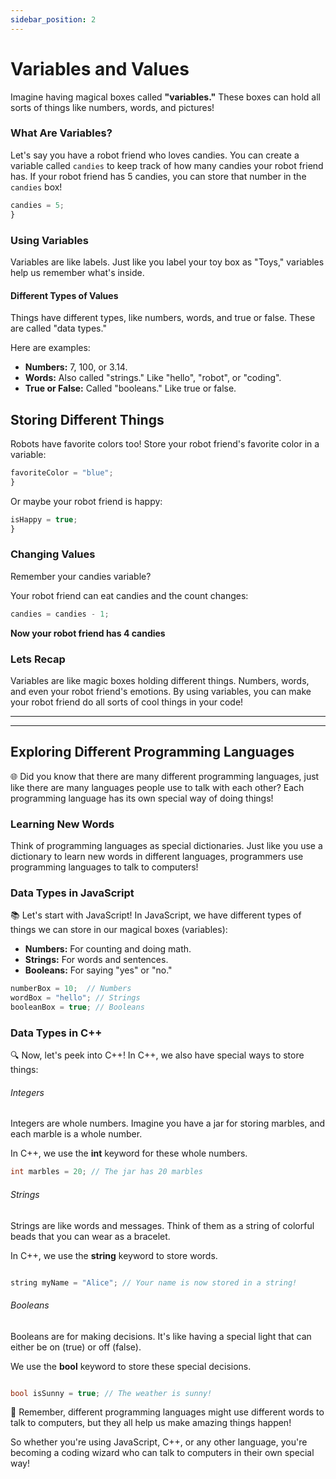 ```yaml
---
sidebar_position: 2
---
```


# Variables and Values


Imagine having magical boxes called **"variables."** These boxes can hold all sorts of things like numbers, words, and pictures!

### What Are Variables?

Let's say you have a robot friend who loves candies. You can create a variable called `candies` to keep track of how many candies your robot friend has. If your robot friend has 5 candies, you can store that number in the `candies` box!


```js title="Numbers"
candies = 5;
}
```

### Using Variables

Variables are like labels. Just like you label your toy box as "Toys," variables help us remember what's inside.

#### Different Types of Values

Things have different types, like numbers, words, and true or false. These are called "data types." 

Here are examples:

- **Numbers:** 7, 100, or 3.14.
- **Words:** Also called "strings." Like "hello", "robot", or "coding".
- **True or False:** Called "booleans." Like true or false.

## Storing Different Things

Robots have favorite colors too! Store your robot friend's favorite color in a variable:


```js title="Strings"
favoriteColor = "blue";
}
```
Or maybe your robot friend is happy:

```js title="Booleans"
isHappy = true;
}
```
### Changing Values

Remember your candies variable? 

Your robot friend can eat candies and the count changes:

``` js title="Chaning Values"
candies = candies - 1;
``` 

**Now your robot friend has 4 candies**

### Lets Recap 

Variables are like magic boxes holding different things. Numbers, words, and even your robot friend's emotions. 
By using variables, you can make your robot friend do all sorts of cool things in your code!

---
---

## Exploring Different Programming Languages

🌐 Did you know that there are many different programming languages, just like there are many languages people use to talk with each other? Each programming language has its own special way of doing things!

### Learning New Words

Think of programming languages as special dictionaries. Just like you use a dictionary to learn new words in different languages, programmers use programming languages to talk to computers!

### Data Types in JavaScript

📚 Let's start with JavaScript! In JavaScript, we have different types of things we can store in our magical boxes (variables):

- **Numbers:** For counting and doing math.
- **Strings:** For words and sentences.
- **Booleans:** For saying "yes" or "no."

```javascript
numberBox = 10;  // Numbers
wordBox = "hello"; // Strings
booleanBox = true; // Booleans

```

### Data Types in C++

🔍 Now, let's peek into C++! In C++, we also have special ways to store things:


###### Integers

Integers are whole numbers. Imagine you have a jar for storing marbles, and each marble is a whole number. 

In C++, we use the **int** keyword for these whole numbers.

```cpp
int marbles = 20; // The jar has 20 marbles
``` 

###### Strings

Strings are like words and messages. Think of them as a string of colorful beads that you can wear as a bracelet. 

In C++, we use the **string** keyword to store words.

```cpp

string myName = "Alice"; // Your name is now stored in a string!

```

###### Booleans

Booleans are for making decisions. It's like having a special light that can either be on (true) or off (false). 

We use the **bool** keyword to store these special decisions.


```cpp

bool isSunny = true; // The weather is sunny!

``````

🧠 Remember, different programming languages might use different words to talk to computers, but they all help us make amazing things happen!

So whether you're using JavaScript, C++, or any other language, you're becoming a coding wizard who can talk to computers in their own special way!





